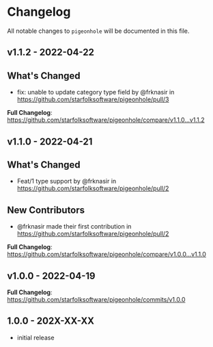 # Changelog

All notable changes to `pigeonhole` will be documented in this file.

## v1.1.2 - 2022-04-22

## What's Changed

- fix: unable to update category type field by @frknasir in https://github.com/starfolksoftware/pigeonhole/pull/3

**Full Changelog**: https://github.com/starfolksoftware/pigeonhole/compare/v1.1.0...v1.1.2

## v1.1.0 - 2022-04-21

## What's Changed

- Feat/1 type support by @frknasir in https://github.com/starfolksoftware/pigeonhole/pull/2

## New Contributors

- @frknasir made their first contribution in https://github.com/starfolksoftware/pigeonhole/pull/2

**Full Changelog**: https://github.com/starfolksoftware/pigeonhole/compare/v1.0.0...v1.1.0

## v1.0.0 - 2022-04-19

**Full Changelog**: https://github.com/starfolksoftware/pigeonhole/commits/v1.0.0

## 1.0.0 - 202X-XX-XX

- initial release
